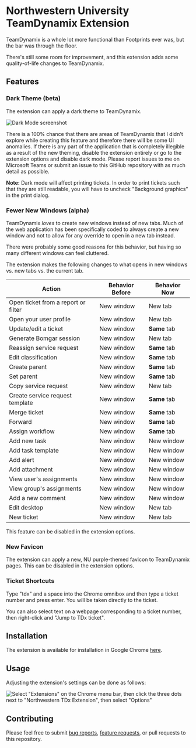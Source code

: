 # Northwestern University TeamDynamix Extension
TeamDynamix is a whole lot more functional than Footprints ever was, but the bar was through the floor.

There's still some room for improvement, and this extension adds some quality-of-life changes to TeamDynamix.

## Features

### Dark Theme (beta)
The extension can apply a dark theme to TeamDynamix. 

![Dark Mode screenshot](https://user-images.githubusercontent.com/5050363/207781254-7a40d991-70d3-48af-95c9-b2f7af1992e9.png)

There is a 100% chance that there are areas of TeamDynamix that I didn't explore while creating this feature 
and therefore there will be some UI anomalies. If there is any part of the application that is completely illegible as a result of the new theming, disable the
extension entirely or go to the extension options and disable dark mode. Please report issues to me on Microsoft Teams or submit an issue to this GitHub 
repository with as much detail as possible.

**Note:** Dark mode will affect printing tickets. In order to print tickets such that they are still readable, you will have to uncheck "Background graphics" in the print dialog.

### Fewer New Windows (alpha)
TeamDynamix _loves_ to create new windows instead of new tabs. Much of the web application has been specifically 
coded to always create a new window and not to allow for any override to open in a new tab instead.

There were probably some good reasons for this behavior, but having so many different windows can feel cluttered.

The extension makes the following changes to what opens in new windows vs. new tabs vs. the current tab.

| **Action** | **Behavior Before** | **Behavior Now** |
| --- | --- | --- |
| Open ticket from a report or filter | New window | New tab |
| Open your user profile | New window | New tab |
| Update/edit a ticket | New window | **Same** tab |
| Generate Bomgar session | New window | New tab |
| Reassign service request | New window | **Same** tab |
| Edit classification | New window | **Same** tab | 
| Create parent | New window | **Same** tab | 
| Set parent | New window | **Same** tab |
| Copy service request | New window | New tab |
| Create service request template | New window | **Same** tab |
| Merge ticket | New window | **Same** tab |
| Forward | New window | **Same** tab |
| Assign workflow | New window | **Same** tab |
| Add new task | New window | New window |
| Add task template | New window | New window |
| Add alert | New window | New window |
| Add attachment | New window | New window |
| View user's assignments | New window | New window |
| View group's assignments | New window | New window |
| Add a new comment | New window | New window |
| Edit desktop | New window | New tab |
| New ticket | New window | New tab |

This feature can be disabled in the extension options.

### New Favicon
The extension can apply a new, NU purple-themed favicon to TeamDynamix pages. This can be disabled in the extension options.

### Ticket Shortcuts
Type "tdx" and a space into the Chrome omnibox and then type a ticket number and press enter. You will be taken directly to the ticket.

You can also select text on a webpage corresponding to a ticket number, then right-click and "Jump to TDx ticket".

## Installation
The extension is available for installation in Google Chrome [here](#).

## Usage
Adjusting the extension's settings can be done as follows:

![Select "Extensions" on the Chrome menu bar, then click the three dots next to "Northwestern TDx Extension", then select "Options"](https://user-images.githubusercontent.com/5050363/207781300-6a33936d-80b8-4603-886a-11fc5082b9bd.png)


## Contributing
Please feel free to submit [bug reports](https://github.com/scolton99/tdx-extension/issues), [feature requests](https://github.com/scolton99/tdx-extension/issues), or pull requests to this repository.

